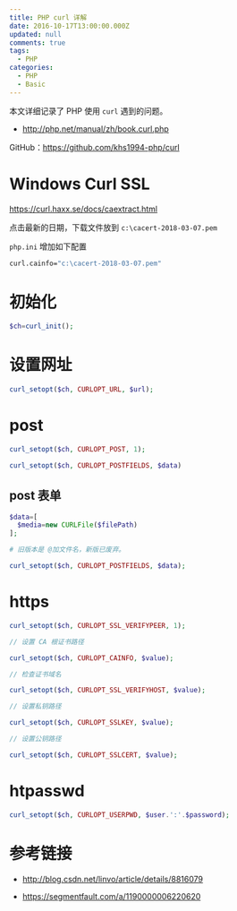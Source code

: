 ```yaml
---
title: PHP curl 详解
date: 2016-10-17T13:00:00.000Z
updated: null
comments: true
tags:
  - PHP
categories:
  - PHP
  - Basic
---
```


本文详细记录了 PHP 使用 `curl` 遇到的问题。

* http://php.net/manual/zh/book.curl.php

GitHub：https://github.com/khs1994-php/curl

<!--more-->

# Windows Curl SSL

https://curl.haxx.se/docs/caextract.html

点击最新的日期，下载文件放到 `c:\cacert-2018-03-07.pem`

`php.ini` 增加如下配置

```bash
curl.cainfo="c:\cacert-2018-03-07.pem"
```

# 初始化

```php
$ch=curl_init();
```

# 设置网址

```php
curl_setopt($ch, CURLOPT_URL, $url);
```

# post

```php
curl_setopt($ch, CURLOPT_POST, 1);

curl_setopt($ch, CURLOPT_POSTFIELDS, $data)
```

## post 表单

```php
$data=[
  $media=new CURLFile($filePath)
];

# 旧版本是 @加文件名，新版已废弃。

curl_setopt($ch, CURLOPT_POSTFIELDS, $data);
```

# https

```php
curl_setopt($ch, CURLOPT_SSL_VERIFYPEER, 1);

// 设置 CA 根证书路径

curl_setopt($ch, CURLOPT_CAINFO, $value);

// 检查证书域名

curl_setopt($ch, CURLOPT_SSL_VERIFYHOST, $value);

// 设置私钥路径

curl_setopt($ch, CURLOPT_SSLKEY, $value);

// 设置公钥路径

curl_setopt($ch, CURLOPT_SSLCERT, $value);
```

# htpasswd

```php
curl_setopt($ch, CURLOPT_USERPWD, $user.':'.$password);
```

# 参考链接

* http://blog.csdn.net/linvo/article/details/8816079

* https://segmentfault.com/a/1190000006220620
